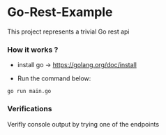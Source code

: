 # Go-Rest-Example
This project represents a trivial Go rest api

### How it works ?
* install go -> https://golang.org/doc/install

* Run the command below:
```
go run main.go
```

### Verifications
Verifly console output by trying one of the endpoints
